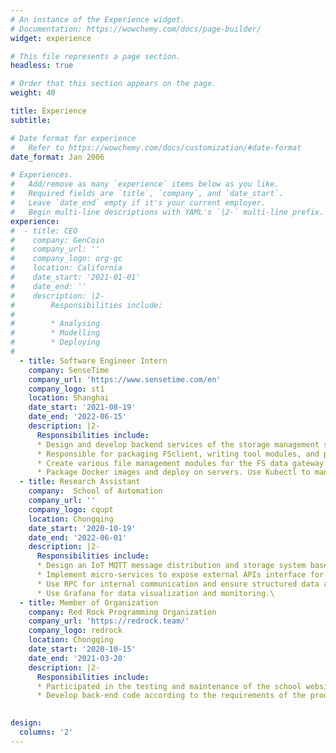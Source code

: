 ```yaml
---
# An instance of the Experience widget.
# Documentation: https://wowchemy.com/docs/page-builder/
widget: experience

# This file represents a page section.
headless: true

# Order that this section appears on the page.
weight: 40

title: Experience
subtitle:

# Date format for experience
#   Refer to https://wowchemy.com/docs/customization/#date-format
date_format: Jan 2006

# Experiences.
#   Add/remove as many `experience` items below as you like.
#   Required fields are `title`, `company`, and `date_start`.
#   Leave `date_end` empty if it's your current employer.
#   Begin multi-line descriptions with YAML's `|2-` multi-line prefix.
experience:
#  - title: CEO
#    company: GenCoin
#    company_url: ''
#    company_logo: org-gc
#    location: California
#    date_start: '2021-01-01'
#    date_end: ''
#    description: |2-
#        Responsibilities include:
#        
#        * Analysing
#        * Modelling
#        * Deploying
#
  - title: Software Engineer Intern
    company: SenseTime
    company_url: 'https://www.sensetime.com/en'
    company_logo: st1
    location: Shanghai
    date_start: '2021-08-19'
    date_end: '2022-06-15'
    description: |2-
      Responsibilities include:
      * Design and develop backend services of the storage management system for the internal datasets using Golang, Gin, and Gorm. 
      * Responsible for packaging FSclient, writing tool modules, and processing data gateways.Configure Ceph OSS lifecycle permissions. 
      * Create various file management modules for the FS data gateway to ensure the stability and reliability of file operations. 
      * Package Docker images and deploy on servers. Use Kubectl to manage containers. Write unit test and regression tests. Design microservices that are scalable and secure.
  - title: Research Assistant
    company:  School of Automation
    company_url: ''
    company_logo: cqupt
    location: Chongqing
    date_start: '2020-10-19'
    date_end: '2022-06-01'
    description: |2-
      Responsibilities include:
      * Design an IoT MQTT message distribution and storage system based on micro-services for school research project. Used emqx rules engine for processing data into the Kafka message queue through kong gateway reverse proxy.
      * Implement micro-services to expose external APIs interface for different storage engines. 
      * Use RPC for internal communication and ensure structured data and unstructured data persistence.
      * Use Grafana for data visualization and monitoring.\
  - title: Member of Organization
    company: Red Rock Programming Organization
    company_url: 'https://redrock.team/'
    company_logo: redrock
    location: Chongqing
    date_start: '2020-10-15'
    date_end: '2021-03-20'
    description: |2-
      Responsibilities include:
      * Participated in the testing and maintenance of the school website with a DAU of 5000+ users.
      * Develop back-end code according to the requirements of the product manager
    

design:
  columns: '2'
---
```

